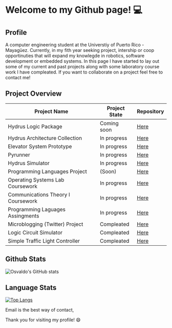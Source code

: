 # Welcome to my Github page! 💻

## Profile

A computer engineering student at the Universtiy of Puerto Rico - Mayagüez. Currently, in my fith year seeking project, intership or coop opportinuties that will expand my knowlegde in robotics, software development or embedded systems. In this page I have started to lay out some of my current and past projects along with some laboratory course work I have compleated. If you want to collaborate on a project feel free to contact me!

## Project Overview

Project Name | Project State | Repository
------------ | ------------- | -------------
Hydrus Logic Package | Coming soon | [Here](https://github.com/aquino35/elevator_system_prototype)
Hydrus Architecture Collection | In progress | [Here](https://github.com/aquino35/elevator_system_prototype)
Elevator System Prototype | In progress | [Here](https://github.com/aquino35/elevator_system_prototype)
Pyrunner | In progress | [Here](https://github.com/YousefSalaman/pyrunner)
Hydrus Simulator | In progress | [Here](https://github.com/aquino35/hydrus_simulator)
Programming Languages Project | (Soon) | [Here](http://github.com)
Operating Systems Lab Coursework | In progress | [Here](https://github.com/aquino35/OS-Labs)
Communications Theory I Coursework | In progress | [Here](https://github.com/aquino35/teocom_coursework)
Programming Laguages Assingments | In progress | [Here](https://github.com/aquino35/pl_assignments)
Microblogging (Twitter) Project | Compleated | [Here](https://github.com/aquino35/microblogging-project)
Logic Circuit Simulator | Compleated | [Here](https://github.com/aquino35/Logic_Circuit_Simulator)
Simple Traffic Light Controller | Compleated | [Here](https://github.com/aquino35/traffic_light_controller)

## Github Stats

![Osvaldo's GitHub stats](https://github-readme-stats.vercel.app/api?username=aquino35&show_icons=true)


## Language Stats

[![Top Langs](https://github-readme-stats.vercel.app/api/top-langs/?username=aquino35)](https://github.com/aquino35/github-readme-stats)



Email is the best way of contact,

Thank you for visiting my profile! 😄
<!--
**aquino35/aquino35** is a ✨ _special_ ✨ repository because its `README.md` (this file) appears on your GitHub profile.

Here are some ideas to get you started:

- 🔭 I’m currently working on ...
- 🌱 I’m currently learning ...
- 👯 I’m looking to collaborate on ...
- 🤔 I’m looking for help with ...
- 💬 Ask me about ...
- 📫 How to reach me: ...
- 😄 Pronouns: ...
- ⚡ Fun fact: ...
-->
